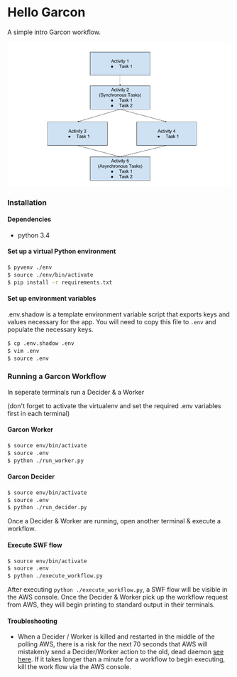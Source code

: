 # Hello Garcon

A simple intro Garcon workflow.

![](hello_garcon_dag.png)

### Installation

#### Dependencies
- python 3.4

#### Set up a virtual Python environment
```sh
$ pyvenv ./env
$ source ./env/bin/activate
$ pip install -r requirements.txt
```
#### Set up environment variables
.env.shadow is a template environment variable script that exports keys and values necessary for the app.  You will need to copy this file to `.env` and populate the necessary keys.
```sh
$ cp .env.shadow .env
$ vim .env
$ source .env
```

### Running a Garcon Workflow

In seperate terminals run a Decider & a Worker

(don't forget to activate the virtualenv and set the required .env variables first in each terminal)

#### Garcon Worker
```sh
$ source env/bin/activate
$ source .env
$ python ./run_worker.py 
```

#### Garcon Decider
```sh
$ source env/bin/activate
$ source .env
$ python ./run_decider.py 
```

Once a Decider & Worker are running, open another terminal & execute a workflow.

#### Execute SWF flow
```sh
$ source env/bin/activate
$ source .env
$ python ./execute_workflow.py 
```

After executing `python ./execute_workflow.py`, a SWF flow will be visible in the AWS console. Once the Decider & Worker pick up the workflow request from AWS, they will begin printing to standard output in their terminals.

#### Troubleshooting

* When a Decider / Worker is killed and restarted in the middle of the polling AWS, there is a risk for the next 70 seconds that AWS will mistakenly send a Decider/Worker action to the old, dead daemon [see here](https://github.com/aws/aws-flow-ruby/issues/31#issuecomment-37559273). If it takes longer than a minute for a workflow to begin executing, kill the work flow via the AWS console.
